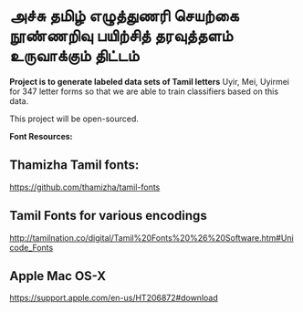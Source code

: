
# அச்சு தமிழ் எழுத்துணரி செயற்கை நூண்ணறிவு பயிற்சித் தரவுத்தளம் உருவாக்கும் திட்டம்
**Project is to generate labeled data sets of Tamil letters**
Uyir, Mei, Uyirmei for 347 letter forms so that we are able to train classifiers
based on this data.

This project will be open-sourced.


**Font Resources:**
## Thamizha Tamil fonts: 
  https://github.com/thamizha/tamil-fonts
## Tamil Fonts for various encodings
  http://tamilnation.co/digital/Tamil%20Fonts%20%26%20Software.htm#Unicode_Fonts
## Apple Mac OS-X
  https://support.apple.com/en-us/HT206872#download
